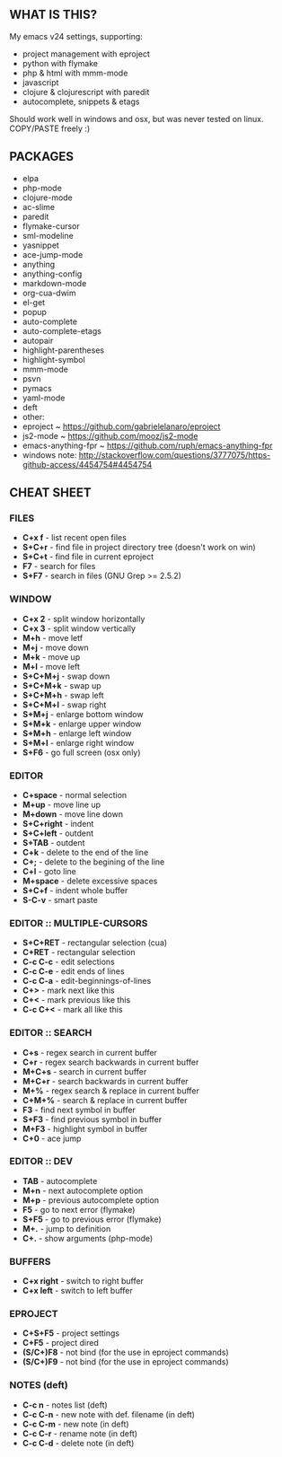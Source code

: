 WHAT IS THIS?
-------------
My emacs v24 settings, supporting:

- project management with eproject
- python with flymake
- php & html with mmm-mode
- javascript
- clojure & clojurescript with paredit
- autocomplete, snippets & etags

Should work well in windows and osx, but was never tested on linux. COPY/PASTE freely :)


PACKAGES
--------
- elpa
 - php-mode
 - clojure-mode
 - ac-slime
 - paredit
 - flymake-cursor
 - sml-modeline
 - yasnippet
 - ace-jump-mode
 - anything
 - anything-config
 - markdown-mode
 - org-cua-dwim
- el-get
 - popup
 - auto-complete
 - auto-complete-etags
 - autopair
 - highlight-parentheses
 - highlight-symbol
 - mmm-mode
 - psvn
 - pymacs
 - yaml-mode
 - deft
- other:
 - eproject ~ https://github.com/gabrielelanaro/eproject
 - js2-mode ~ https://github.com/mooz/js2-mode
 - emacs-anything-fpr ~ https://github.com/ruph/emacs-anything-fpr
- windows note: http://stackoverflow.com/questions/3777075/https-github-access/4454754#4454754


CHEAT SHEET
------------


### FILES ###
* **C+x f** - list recent open files
* **S+C+r** - find file in project directory tree (doesn't work on win)
* **S+C+t** - find file in current eproject
* **F7**    - search for files
* **S+F7**  - search in files (GNU Grep >= 2.5.2)


### WINDOW ###
* **C+x 2** - split window horizontally
* **C+x 3** - split window vertically
* **M+h**   - move letf
* **M+j**   - move down
* **M+k**   - move up
* **M+l**   - move left
* **S+C+M+j** - swap down
* **S+C+M+k** - swap up
* **S+C+M+h** - swap left
* **S+C+M+l** - swap right
* **S+M+j**   - enlarge bottom window
* **S+M+k**   - enlarge upper window
* **S+M+h**   - enlarge left window
* **S+M+l**   - enlarge right window
* **S+F6**  - go full screen (osx only)


### EDITOR ###
* **C+space**   - normal selection
* **M+up**      - move line up
* **M+down**    - move line down
* **S+C+right** - indent
* **S+C+left**  - outdent
* **S+TAB**     - outdent
* **C+k**       - delete to the end of the line
* **C+;**       - delete to the begining of the line
* **C+l**       - goto line
* **M+space**   - delete excessive spaces
* **S+C+f**     - indent whole buffer
* **S-C-v**     - smart paste


### EDITOR :: MULTIPLE-CURSORS ###
* **S+C+RET**   - rectangular selection (cua)
* **C+RET**     - rectangular selection
* **C-c C-c**   - edit selections
* **C-c C-e**   - edit ends of lines
* **C-c C-a**   - edit-beginnings-of-lines 
* **C+>**       - mark next like this
* **C+<**       - mark previous like this
* **C-c C+<**   - mark all like this


### EDITOR :: SEARCH ###
* **C+s**   - regex search in current buffer
* **C+r**   - regex search backwards in current buffer
* **M+C+s** - search in current buffer
* **M+C+r** - search backwards in current buffer
* **M+%**   - regex search & replace in current buffer
* **C+M+%** - search & replace in current buffer
* **F3**    - find next symbol in buffer
* **S+F3**  - find previous symbol in buffer
* **M+F3**  - highlight symbol in buffer
* **C+0**   - ace jump


### EDITOR :: DEV ###
* **TAB**   - autocomplete
* **M+n**   - next autocomplete option
* **M+p**   - previous autocomplete option
* **F5**    - go to next error (flymake)
* **S+F5**  - go to previous error (flymake)
* **M+.**   - jump to definition
* **C+.**   - show arguments (php-mode)


### BUFFERS ###
* **C+x right** - switch to right buffer
* **C+x left**  - switch to left buffer


### EPROJECT ###
* **C+S+F5**    - project settings
* **C+F5**      - project dired
* **(S/C+)F8**  - not bind (for the use in eproject commands)
* **(S/C+)F9**  - not bind (for the use in eproject commands)


### NOTES (deft) ###
* **C-c n**   - notes list (deft)
* **C-c C-n** - new note with def. filename (in deft)
* **C-c C-m** - new note (in deft)
* **C-c C-r** - rename note (in deft)
* **C-c C-d** - delete note (in deft)
